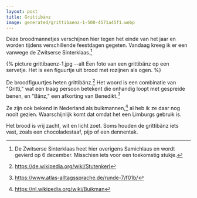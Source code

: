 ```yaml
---
layout: post
title: Grittibänz
image: generated/grittibaenz-1-500-4571a45f1.webp
---
```


Deze broodmannetjes verschijnen hier tegen het einde van het jaar en worden tijdens verschillende feestdagen gegeten. Vandaag kreeg ik er een vanwege de Zwitserse Sinterklaas.[^3]

{% picture grittibaenz-1.jpg --alt Een foto van een grittibänz op een servetje. Het is een figuurtje uit brood met rozijnen als ogen. %}

De broodfiguurtjes heten grittibänz.[^1] Het woord is een combinatie van "Gritti," wat een traag persoon betekent die onhandig loopt met gespreide benen, en "Bänz," een afkorting van Benedikt.[^4]

Ze zijn ook bekend in Nederland als buikmannen,[^2] al heb ik ze daar nog nooit gezien. Waarschijnlijk komt dat omdat het een Limburgs gebruik is.

Het brood is vrij zacht, wit en licht zoet. Soms houden de grittibänz iets vast, zoals een chocoladestaaf, pijp of een dennentak.

[^1]: <https://de.wikipedia.org/wiki/Stutenkerl>

[^2]: <https://nl.wikipedia.org/wiki/Buikman>

[^3]: De Zwitserse Sinterklaas heet hier overigens Samichlaus en wordt gevierd op 6 december. Misschien iets voor een toekomstig stukje.

[^4]: <https://www.atlas-alltagssprache.de/runde-7/f01b/>
